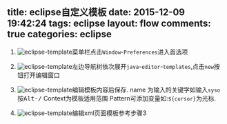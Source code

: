 title: eclipse自定义模板
date: 2015-12-09 19:42:24
tags: eclipse
layout: flow
comments: true
categories: eclipse
---

1. ![eclipse-template](http://7xlbo3.com1.z0.glb.clouddn.com/2015/12/10/eclipse-template-1.png)菜单栏点击`Window`-`Preferences`进入首选项

2. ![eclipse-template](http://7xlbo3.com1.z0.glb.clouddn.com/2015/12/10/eclipse-template-2.png)左边导航树依次展开`java`-`editor`-`templates`,点击`new`按钮打开编辑窗口

3. ![eclipse-template](http://7xlbo3.com1.z0.glb.clouddn.com/2015/12/10/eclipse-template-3.png)编辑模板内容后保存. name 为输入的关键字如输入`syso`按<kbd>Alt-/</kbd> Context为模板适用范围 Pattern可添加变量如:`${cursor}`为光标.
4. ![eclipse-template](http://7xlbo3.com1.z0.glb.clouddn.com/2015/12/10/eclipse-template-4.png)编辑xml页面模板参考步骤3
